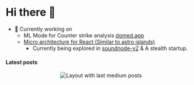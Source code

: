 # Hi there 👋

- 🔭 Currently working on
  - ML Mode for Counter strike analysis [domed.app](https://domed.app)
  - [Micro architecture for React (Similar to astro islands)](https://github.com/neoreact)
    - Currently being explored in [soundnode-v2](https://github.com/jakejarrett/soundnode-v2) & A stealth startup.

#### Latest posts
<div align="center">
  <img src="https://github-read-medium-git-main.pahlevikun.vercel.app/latest?limit=4&username=jakerjarrett" alt="Layout with last medium posts"  />
</div>
